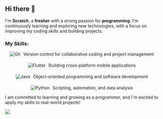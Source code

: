 ## Hi there 👋

I'm **Scratch**, a **fresher** with a strong passion for **programming**. I’m continuously learning and exploring new technologies, with a focus on improving my coding skills and building projects.

### My Skills:
  
<div style="display: flex; flex-wrap: wrap; gap: 20px; justify-content: center;">
  <div style="display: flex; align-items: center;">
    <img src="https://img.shields.io/badge/Git-F05032?style=for-the-badge&logo=git&logoColor=white" alt="Git" style="margin-right: 10px;">
    <span>Version control for collaborative coding and project management</span>
  </div>
  
  <div style="display: flex; align-items: center;">
    <img src="https://img.shields.io/badge/Flutter-02569B?style=for-the-badge&logo=flutter&logoColor=white" alt="Flutter" style="margin-right: 10px;">
    <span>Building cross-platform mobile applications</span>
  </div>
  
  <div style="display: flex; align-items: center;">
    <img src="https://img.shields.io/badge/Java-007396?style=for-the-badge&logo=java&logoColor=white" alt="Java" style="margin-right: 10px;">
    <span>Object-oriented programming and software development</span>
  </div>
  
  <div style="display: flex; align-items: center;">
    <img src="https://img.shields.io/badge/Python-3776AB?style=for-the-badge&logo=python&logoColor=white" alt="Python" style="margin-right: 10px;">
    <span>Scripting, automation, and data analysis</span>
  </div>
</div>

I am committed to learning and growing as a programmer, and I'm excited to apply my skills to real-world projects!

<a href="https://www.linkedin.com/in/gouri-s-nair-58a181335"><img src="https://img.shields.io/badge/-LinkedIn-0072b1?&style=for-the-badge&logo=linkedin&logoColor=white" /></a>


